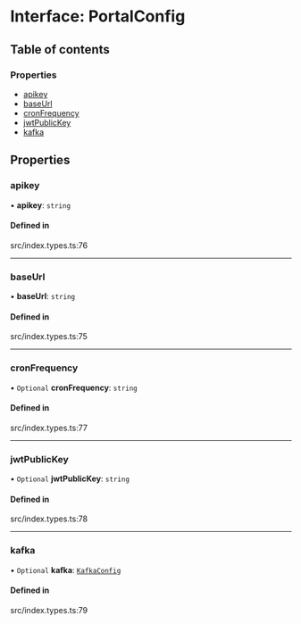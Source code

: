 # Interface: PortalConfig

## Table of contents

### Properties

- [apikey](../wiki/PortalConfig#apikey)
- [baseUrl](../wiki/PortalConfig#baseurl)
- [cronFrequency](../wiki/PortalConfig#cronfrequency)
- [jwtPublicKey](../wiki/PortalConfig#jwtpublickey)
- [kafka](../wiki/PortalConfig#kafka)

## Properties

### apikey

• **apikey**: `string`

#### Defined in

src/index.types.ts:76

___

### baseUrl

• **baseUrl**: `string`

#### Defined in

src/index.types.ts:75

___

### cronFrequency

• `Optional` **cronFrequency**: `string`

#### Defined in

src/index.types.ts:77

___

### jwtPublicKey

• `Optional` **jwtPublicKey**: `string`

#### Defined in

src/index.types.ts:78

___

### kafka

• `Optional` **kafka**: [`KafkaConfig`](../wiki/%3Cinternal%3E.KafkaConfig)

#### Defined in

src/index.types.ts:79
